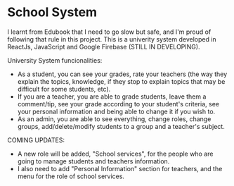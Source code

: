 # School System
I learnt from Edubook that I need to go slow but safe, and I'm proud of following that rule in this project.
This is a univerity system developed in ReactJs, JavaScript and Google Firebase (STILL IN DEVELOPING).

University System funcionalities:
- As a student, you can see your grades, rate your teachers (the way they explain the topics, knowledge, if they stop to explain topics that may be difficult for some students, etc).
- If you are a teacher, you are able to grade students, leave them a comment/tip, see your grade according to your student's criteria, see your personal information and being able to change it if you wish to.
- As an admin, you are able to see everything, change roles, change groups, add/delete/modify students to a group and a teacher's subject.

COMING UPDATES:
- A new role will be added, "School services", for the people who are going to manage students and teachers information. 
- I also need to add "Personal Information" section for teachers, and the menu for the role of school services.
